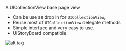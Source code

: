 A UICollectionView base page view

- Can be use as drop in for `UICollectionView`, 
- Reuse most of `UICollectionView` delegate methods
- Simple interface and very easy to use.
- UIStoryBoard compatible

![alt tag](https://raw.githubusercontent.com/phamquy/PICollectionPageView/master/screenshot.gif)
